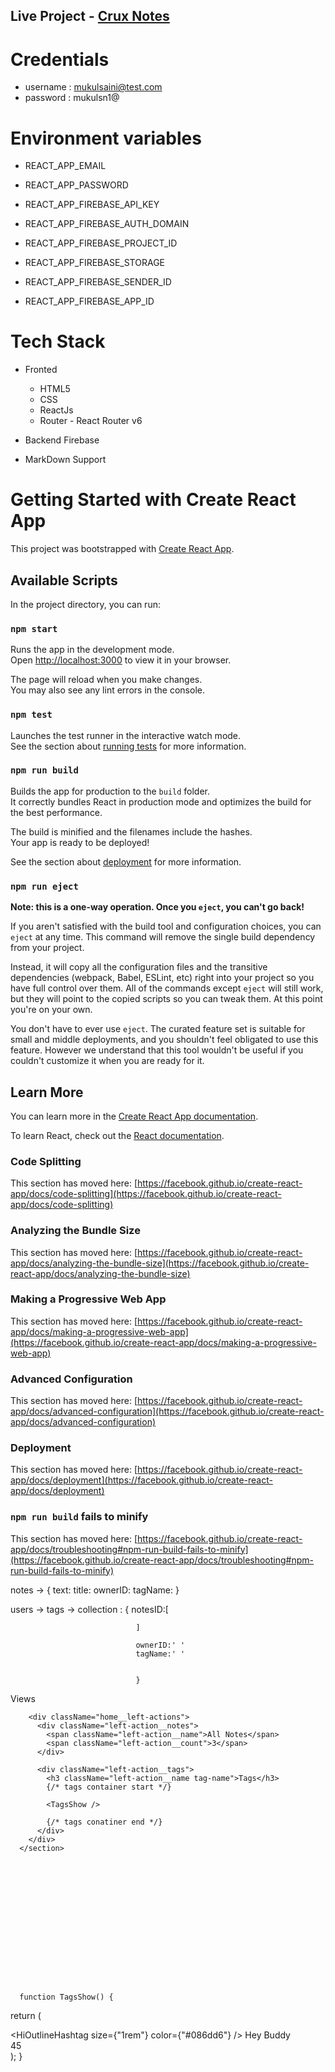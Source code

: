 ## Live Project - [Crux Notes](https://crux-notes.netlify.app/login)


# Credentials
* username : mukulsaini@test.com
* password : mukulsn1@

# Environment variables
* REACT_APP_EMAIL 
* REACT_APP_PASSWORD 

* REACT_APP_FIREBASE_API_KEY 
* REACT_APP_FIREBASE_AUTH_DOMAIN 
* REACT_APP_FIREBASE_PROJECT_ID 
* REACT_APP_FIREBASE_STORAGE 
* REACT_APP_FIREBASE_SENDER_ID 
* REACT_APP_FIREBASE_APP_ID 



# Tech Stack 
 
 * Fronted 
   * HTML5
   * CSS
   * ReactJs
   * Router - React Router v6 
 
 * Backend
   Firebase 
   
* MarkDown Support




# Getting Started with Create React App

This project was bootstrapped with [Create React App](https://github.com/facebook/create-react-app).

## Available Scripts

In the project directory, you can run:

### `npm start`

Runs the app in the development mode.\
Open [http://localhost:3000](http://localhost:3000) to view it in your browser.

The page will reload when you make changes.\
You may also see any lint errors in the console.

### `npm test`

Launches the test runner in the interactive watch mode.\
See the section about [running tests](https://facebook.github.io/create-react-app/docs/running-tests) for more information.

### `npm run build`

Builds the app for production to the `build` folder.\
It correctly bundles React in production mode and optimizes the build for the best performance.

The build is minified and the filenames include the hashes.\
Your app is ready to be deployed!

See the section about [deployment](https://facebook.github.io/create-react-app/docs/deployment) for more information.

### `npm run eject`

**Note: this is a one-way operation. Once you `eject`, you can't go back!**

If you aren't satisfied with the build tool and configuration choices, you can `eject` at any time. This command will remove the single build dependency from your project.

Instead, it will copy all the configuration files and the transitive dependencies (webpack, Babel, ESLint, etc) right into your project so you have full control over them. All of the commands except `eject` will still work, but they will point to the copied scripts so you can tweak them. At this point you're on your own.

You don't have to ever use `eject`. The curated feature set is suitable for small and middle deployments, and you shouldn't feel obligated to use this feature. However we understand that this tool wouldn't be useful if you couldn't customize it when you are ready for it.

## Learn More

You can learn more in the [Create React App documentation](https://facebook.github.io/create-react-app/docs/getting-started).

To learn React, check out the [React documentation](https://reactjs.org/).

### Code Splitting

This section has moved here: [https://facebook.github.io/create-react-app/docs/code-splitting](https://facebook.github.io/create-react-app/docs/code-splitting)

### Analyzing the Bundle Size

This section has moved here: [https://facebook.github.io/create-react-app/docs/analyzing-the-bundle-size](https://facebook.github.io/create-react-app/docs/analyzing-the-bundle-size)

### Making a Progressive Web App

This section has moved here: [https://facebook.github.io/create-react-app/docs/making-a-progressive-web-app](https://facebook.github.io/create-react-app/docs/making-a-progressive-web-app)

### Advanced Configuration

This section has moved here: [https://facebook.github.io/create-react-app/docs/advanced-configuration](https://facebook.github.io/create-react-app/docs/advanced-configuration)

### Deployment

This section has moved here: [https://facebook.github.io/create-react-app/docs/deployment](https://facebook.github.io/create-react-app/docs/deployment)

### `npm run build` fails to minify

This section has moved here: [https://facebook.github.io/create-react-app/docs/troubleshooting#npm-run-build-fails-to-minify](https://facebook.github.io/create-react-app/docs/troubleshooting#npm-run-build-fails-to-minify)













notes -> {
            text:
            title:
            ownerID:
            tagName:
        }

users -> tags -> collection : {
                                notesID:[

                                ]

                                ownerID:' '
                                tagName:' '
                                
                                
                                } 










   <section className="home__left">
        <div className="home__left-header">
          <span className="left-header__text">Views</span>
          <span className="add__button">
            <GrFormAdd size={"1.2rem"} />
          </span>
        </div>

        <div className="home__left-actions">
          <div className="left-action__notes">
            <span className="left-action__name">All Notes</span>
            <span className="left-action__count">3</span>
          </div>

          <div className="left-action__tags">
            <h3 className="left-action__name tag-name">Tags</h3>
            {/* tags container start */}

            <TagsShow />

            {/* tags conatiner end */}
          </div>
        </div>
      </section>
















      function TagsShow() {
  return (
    <div className="tags__container">
      <div className="tags__name-info">
        <HiOutlineHashtag size={"1rem"} color={"#086dd6"} />
        <span className="tags__name">Hey Buddy</span>
      </div>
      <span className="tags__count">45</span>
    </div>
  );
}

